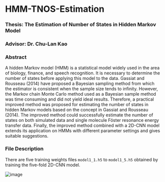 # HMM-TNOS-Estimation

### Thesis: The Estimation of Number of States in Hidden Markov Model

### Advisor: Dr. Chu-Lan Kao

### Abstract
A hidden Markov model (HMM) is a statistical model widely used in the area of biology, finance, and speech recognition. It is necessary to determine the number of states before applying this model to the data. Gassiat and Rousseau (2014) have proposed a Bayesian sampling method from which the estimator is consistent when the sample size tends to infinity. However, the Markov chain Monte Carlo method used as a Bayesian sample method was time consuming and did not yield ideal results. Therefore, a practical improved method was proposed for estimating the number of states in hidden Markov models based on the concept in Gassiat and Rousseau (2014). The improved method could successfully estimate the number of states on both simulated data and single molecule Föster resonance energy transfer data. Finally, the improved method combined with a 2D-CNN model extends its application on HMMs with different parameter settings and gives suitable suggestions.

### File Description
There are five training weights files `model1_1.h5` to `model1_5.h5` obtained by training the five-fold 2D-CNN model.

![image](https://user-images.githubusercontent.com/35397383/126596803-1a877c35-1bed-40e9-a7d9-2fb7412899ba.png)

